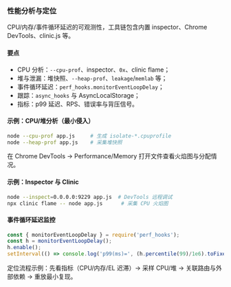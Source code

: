 ### 性能分析与定位

CPU/内存/事件循环延迟的可观测性，工具链包含内置 inspector、Chrome DevTools、clinic.js 等。

#### 要点
- CPU 分析：`--cpu-prof`、inspector、`0x`、clinic flame；
- 堆与泄漏：堆快照、`--heap-prof`、`leakage`/`memlab` 等；
- 事件循环延迟：`perf_hooks.monitorEventLoopDelay`；
- 跟踪：`async_hooks` 与 AsyncLocalStorage；
- 指标：p99 延迟、RPS、错误率与背压信号。

#### 示例：CPU/堆分析（最小侵入）

```bash
node --cpu-prof app.js     # 生成 isolate-*.cpuprofile
node --heap-prof app.js    # 采集堆快照
```

在 Chrome DevTools → Performance/Memory 打开文件查看火焰图与分配情况。

#### 示例：Inspector 与 Clinic

```bash
node --inspect=0.0.0.0:9229 app.js  # DevTools 远程调试
npx clinic flame -- node app.js      # 采集 CPU 火焰图
```

#### 事件循环延迟监控

```js
const { monitorEventLoopDelay } = require('perf_hooks');
const h = monitorEventLoopDelay();
h.enable();
setInterval(() => console.log('p99(ms)=', (h.percentile(99)/1e6).toFixed(1)), 1000);
```

定位流程示例：先看指标（CPU/内存/EL 迟滞）→ 采样 CPU/堆 → 关联路由与外部依赖 → 重放最小复现。
